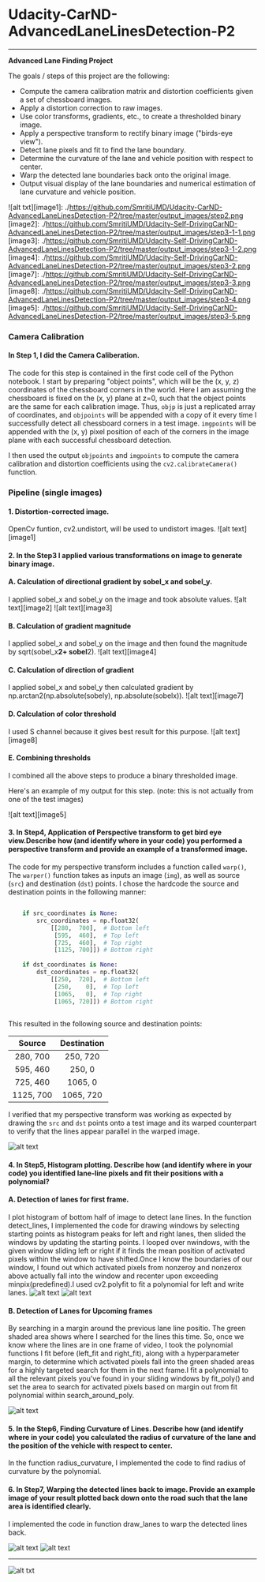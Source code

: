 # Udacity-CarND-AdvancedLaneLinesDetection-P2

---

**Advanced Lane Finding Project**

The goals / steps of this project are the following:

* Compute the camera calibration matrix and distortion coefficients given a set of chessboard images.
* Apply a distortion correction to raw images.
* Use color transforms, gradients, etc., to create a thresholded binary image.
* Apply a perspective transform to rectify binary image ("birds-eye view").
* Detect lane pixels and fit to find the lane boundary.
* Determine the curvature of the lane and vehicle position with respect to center.
* Warp the detected lane boundaries back onto the original image.
* Output visual display of the lane boundaries and numerical estimation of lane curvature and vehicle position.

[//]: # (Image References)

![alt txt][image1]: ./https://github.com/SmritiUMD/Udacity-CarND-AdvancedLaneLinesDetection-P2/tree/master/output_images/step2.png
[image2]: ./https://github.com/SmritiUMD/Udacity-Self-DrivingCarND-AdvancedLaneLinesDetection-P2/tree/master/output_images/step3-1-1.png
[image3]: ./https://github.com/SmritiUMD/Udacity-Self-DrivingCarND-AdvancedLaneLinesDetection-P2/tree/master/output_images/step3-1-2.png
[image4]: ./https://github.com/SmritiUMD/Udacity-Self-DrivingCarND-AdvancedLaneLinesDetection-P2/tree/master/output_images/step3-2.png
[image7]: ./https://github.com/SmritiUMD/Udacity-Self-DrivingCarND-AdvancedLaneLinesDetection-P2/tree/master/output_images/step3-3.png
[image8]: ./https://github.com/SmritiUMD/Udacity-Self-DrivingCarND-AdvancedLaneLinesDetection-P2/tree/master/output_images/step3-4.png
[image5]: ./https://github.com/SmritiUMD/Udacity-Self-DrivingCarND-AdvancedLaneLinesDetection-P2/tree/master/output_images/step3-5.png

[image9]: ./https://github.com/SmritiUMD/Udacity-Self-DrivingCarND-AdvancedLaneLinesDetection-P2/tree/master/output_images/step4.png
[image10]: ./https://github.com/SmritiUMD/Udacity-Self-DrivingCarND-AdvancedLaneLinesDetection-P2/tree/master/output_images/step5-1.png
[image11]: ./https://github.com/SmritiUMD/Udacity-Self-DrivingCarND-AdvancedLaneLinesDetection-P2/tree/master/output_images/step5-2.png
[image12]: ./https://github.com/SmritiUMD/Udacity-Self-DrivingCarND-AdvancedLaneLinesDetection-P2/tree/master/output_images/step5-3.png
[image13]: ./https://github.com/SmritiUMD/Udacity-Self-DrivingCarND-AdvancedLaneLinesDetection-P2/tree/master/output_images/step7.png
[image14]: ./https://github.com/SmritiUMD/Udacity-Self-DrivingCarND-AdvancedLaneLinesDetection-P2/tree/master/output_images/step8.png
[video1]: ./project_video.mp4 "Video"



### Camera Calibration

#### In Step 1, I did the Camera Caliberation.

The code for this step is contained in the first code cell of the Python notebook.
I start by preparing "object points", which will be the (x, y, z) coordinates of the chessboard corners in the world. Here I am assuming the chessboard is fixed on the (x, y) plane at z=0, such that the object points are the same for each calibration image.  Thus, `objp` is just a replicated array of coordinates, and `objpoints` will be appended with a copy of it every time I successfully detect all chessboard corners in a test image.  `imgpoints` will be appended with the (x, y) pixel position of each of the corners in the image plane with each successful chessboard detection.  

I then used the output `objpoints` and `imgpoints` to compute the camera calibration and distortion coefficients using the `cv2.calibrateCamera()` function.   

### Pipeline (single images)

#### 1. Distortion-corrected image.

OpenCv funtion, cv2.undistort, will be used to undistort images.
![alt text][image1]

#### 2. In the Step3 I applied various transformations on image to generate binary image.

#### A. Calculation of directional gradient by sobel_x and sobel_y.
I applied sobel_x and sobel_y on the image and took absolute values.
![alt text][image2]
![alt text][image3]
#### B. Calculation of gradient magnitude
 I applied sobel_x and sobel_y on the image and then found the magnitude by sqrt(sobel_x**2+ sobel**2).
 ![alt text][image4]
#### C. Calculation of direction of gradient
I applied sobel_x and sobel_y then calculated gradient by np.arctan2(np.absolute(sobely), np.absolute(sobelx)).
![alt text][image7]
#### D. Calculation of color threshold
I used S channel because it gives best result for this purpose.
![alt text][image8]

#### E. Combining thresholds

I combined all the above steps to produce a binary thresholded image.

 Here's an example of my output for this step.  (note: this is not actually from one of the test images)

![alt text][image5]

#### 3. In Step4, Application of Perspective transform to get bird eye view.Describe how (and identify where in your code) you performed a perspective transform and provide an example of a transformed image.

The code for my perspective transform includes a function called `warp()`,  The `warper()` function takes as inputs an image (`img`), as well as source (`src`) and destination (`dst`) points.  I chose the hardcode the source and destination points in the following manner:

```python

    if src_coordinates is None:
        src_coordinates = np.float32(
            [[280,  700],  # Bottom left
             [595,  460],  # Top left
             [725,  460],  # Top right
             [1125, 700]]) # Bottom right
        
    if dst_coordinates is None:
        dst_coordinates = np.float32(
            [[250,  720],  # Bottom left
             [250,    0],  # Top left
             [1065,   0],  # Top right
             [1065, 720]]) # Bottom right   
             
  ```

This resulted in the following source and destination points:

| Source        | Destination   | 
|:-------------:|:-------------:| 
| 280,  700     |250,  720      |
| 595,  460     |250,    0      |
| 725,  460     |1065,   0      |
| 1125, 700     |1065, 720      |
             
I verified that my perspective transform was working as expected by drawing the `src` and `dst` points onto a test image and its warped counterpart to verify that the lines appear parallel in the warped image.

![alt text][image9]

#### 4. In Step5,  Histogram plotting. Describe how (and identify where in your code) you identified lane-line pixels and fit their positions with a polynomial?

#### A. Detection of lanes for first frame.

I plot histogram of bottom half of image to detect lane lines. In the function detect_lines, I implemented the code for drawing windows by selecting starting points as histogram peaks for left and right lanes, then slided the windows by updating the starting points. I looped over nwindows, with the given window sliding left or right if it finds the mean position of activated pixels within the window to have shifted.Once I know the boundaries of our window, I found out which activated pixels from nonzeroy and nonzerox above actually fall into the window and recenter upon exceeding minpix(predefined).I used cv2.polyfit to fit a polynomial for left and write lanes.
![alt text][image10]
![alt text][image11]

#### B. Detection of Lanes for Upcoming frames
By searching in a margin around the previous lane line positio. The green shaded area shows where I searched for the lines this time. So, once we know where the lines are in one frame of video, I took the polynomial functions I fit before (left_fit and right_fit), along with a hyperparameter margin, to determine which activated pixels fall into the green shaded areas for a highly targeted search for them in the next frame.I fit a polynomial to all the relevant pixels you've found in your sliding windows by fit_poly() and set the area to search for activated pixels based on margin out from fit polynomial within search_around_poly.

![alt text][image12]

#### 5. In the Step6, Finding Curvature of Lines. Describe how (and identify where in your code) you calculated the radius of curvature of the lane and the position of the vehicle with respect to center.

In the function radius_curvature, I implemented the code to find radius of curvature by the polynomial. 

#### 6. In Step7, Warping the detected lines back to image. Provide an example image of your result plotted back down onto the road such that the lane area is identified clearly.

I implemented the code in function draw_lanes to warp the detected lines back.

![alt text][image13]
![alt text][image14]

---

![alt txt](https://github.com/SmritiUMD/Udacity-Self-DrivingCarND-AdvancedLaneLinesDetection-P2/blob/master/Lanedetection.gif)
